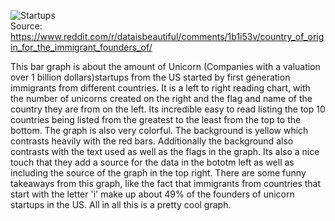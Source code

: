 ![Startups](https://preview.redd.it/country-of-origin-for-the-immigrant-founders-of-u-s-v0-uil4ozkp16lc1.png?width=1080&crop=smart&auto=webp&s=7706568852296a977b693e035e0cfb5eda022e79)<br />
Source: https://www.reddit.com/r/dataisbeautiful/comments/1b1i53v/country_of_origin_for_the_immigrant_founders_of/ <br />

This bar graph is about the amount of Unicorn (Companies with a valuation over 1 billion dollars)startups from the US started by first generation immigrants from different countries. It is a left to right reading chart, with the number of unicorns created on the right
and the flag and name of the country they are from on the left. Its incredible easy to read listing the top 10 countries being listed from the greatest to the least from the top to the bottom. The graph is
also very colorful. The background is yellow which contrasts heavily with the red bars. Additionally the background also contrasts with the text used as well as the flags in the graph. Its also a nice 
touch that they add a source for the data in the bototm left as well as including the source of the graph in the top right. There are some funny takeaways from this graph, like the fact that immigrants
from countries that start with the letter 'i' make up about 49% of the founders of unicorn startups in the US. All in all this is a pretty cool graph.
